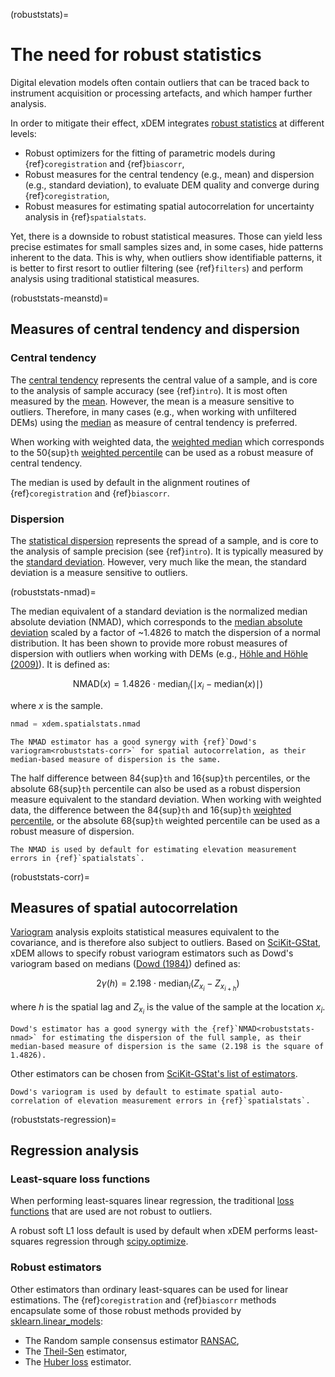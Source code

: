 (robuststats)=

# The need for robust statistics

Digital elevation models often contain outliers that can be traced back to instrument acquisition or processing artefacts, and which hamper further analysis.

In order to mitigate their effect, xDEM integrates [robust statistics](https://en.wikipedia.org/wiki/Robust_statistics) at different levels:
- Robust optimizers for the fitting of parametric models during {ref}`coregistration` and {ref}`biascorr`,
- Robust measures for the central tendency (e.g., mean) and dispersion (e.g., standard deviation), to evaluate DEM quality and converge during {ref}`coregistration`, 
- Robust measures for estimating spatial autocorrelation for uncertainty analysis in {ref}`spatialstats`.

Yet, there is a downside to robust statistical measures. Those can yield less precise estimates for small samples sizes and,
in some cases, hide patterns inherent to the data. This is why, when outliers show identifiable patterns, it is better
to first resort to outlier filtering (see {ref}`filters`) and perform analysis using traditional statistical measures.

(robuststats-meanstd)=

## Measures of central tendency and dispersion

### Central tendency

The [central tendency](https://en.wikipedia.org/wiki/Central_tendency) represents the central value of a sample, and is
core to the analysis of sample accuracy (see {ref}`intro`). It is most often measured by the [mean](https://en.wikipedia.org/wiki/Mean).
However, the mean is a measure sensitive to outliers. Therefore, in many cases (e.g., when working with unfiltered
DEMs) using the [median](https://en.wikipedia.org/wiki/Median) as measure of central tendency is preferred.

When working with weighted data, the [weighted median](https://en.wikipedia.org/wiki/Weighted_median) which corresponds
to the 50{sup}`th` [weighted percentile](https://en.wikipedia.org/wiki/Percentile#Weighted_percentile) can be
used as a robust measure of central tendency.

The median is used by default in the alignment routines of {ref}`coregistration` and {ref}`biascorr`.

### Dispersion

The [statistical dispersion](https://en.wikipedia.org/wiki/Statistical_dispersion) represents the spread of a sample,
and is core to the analysis of sample precision (see {ref}`intro`). It is typically measured by the [standard deviation](https://en.wikipedia.org/wiki/Standard_deviation).
However, very much like the mean, the standard deviation is a measure sensitive to outliers. 

(robuststats-nmad)=

The median equivalent of a standard deviation is the normalized median absolute deviation (NMAD), which corresponds to the [median absolute deviation](https://en.wikipedia.org/wiki/Median_absolute_deviation) scaled by a factor of ~1.4826 to match the dispersion of a
normal distribution. It has been shown to provide more robust measures of dispersion with outliers when working
with DEMs (e.g., [Höhle and Höhle (2009)](https://doi.org/10.1016/j.isprsjprs.2009.02.003)).
It is defined as:

$$
\textrm{NMAD}(x) = 1.4826 \cdot \textrm{median}_{i} \left ( \mid x_{i} - \textrm{median}(x) \mid \right )
$$

where $x$ is the sample.

```python
nmad = xdem.spatialstats.nmad
```

```{note}
The NMAD estimator has a good synergy with {ref}`Dowd's variogram<robuststats-corr>` for spatial autocorrelation, as their median-based measure of dispersion is the same.
```

The half difference between 84{sup}`th` and 16{sup}`th` percentiles, or the absolute 68{sup}`th` percentile
can also be used as a robust dispersion measure equivalent to the standard deviation.
When working with weighted data, the difference between the 84{sup}`th` and 16{sup}`th` [weighted percentile](https://en.wikipedia.org/wiki/Percentile#Weighted_percentile), or the absolute 68{sup}`th` weighted percentile can be used as a robust measure of dispersion.

```{important}
The NMAD is used by default for estimating elevation measurement errors in {ref}`spatialstats`.
```

(robuststats-corr)=

## Measures of spatial autocorrelation

[Variogram](https://en.wikipedia.org/wiki/Variogram) analysis exploits statistical measures equivalent to the covariance,
and is therefore also subject to outliers.
Based on [SciKit-GStat](https://mmaelicke.github.io/scikit-gstat/index.html), xDEM allows to specify robust variogram
estimators such as Dowd's variogram based on medians ([Dowd (1984)](https://en.wikipedia.org/wiki/Variogram)) defined as:

$$
2\gamma (h) = 2.198 \cdot \textrm{median}_{i} \left ( Z_{x_{i}} - Z_{x_{i+h}} \right )
$$

where $h$ is the spatial lag and $Z_{x_{i}}$ is the value of the sample at the location $x_{i}$.

```{note}
Dowd's estimator has a good synergy with the {ref}`NMAD<robuststats-nmad>` for estimating the dispersion of the full sample, as their median-based measure of dispersion is the same (2.198 is the square of 1.4826).
```

Other estimators can be chosen from [SciKit-GStat's list of estimators](https://scikit-gstat.readthedocs.io/en/latest/reference/estimator.html).

```{important}
Dowd's variogram is used by default to estimate spatial auto-correlation of elevation measurement errors in {ref}`spatialstats`.
```

(robuststats-regression)=

## Regression analysis

### Least-square loss functions

When performing least-squares linear regression, the traditional [loss functions](https://en.wikipedia.org/wiki/Loss_function) that are used are not robust to outliers.

A robust soft L1 loss default is used by default when xDEM performs least-squares regression through [scipy.optimize](https://docs.scipy.org/doc/scipy/reference/optimize.html#).

### Robust estimators

Other estimators than ordinary least-squares can be used for linear estimations.
The {ref}`coregistration` and {ref}`biascorr` methods encapsulate some of those robust methods provided by [sklearn.linear_models](https://scikit-learn.org/stable/modules/linear_model.html#robustness-regression-outliers-and-modeling-errors):

- The Random sample consensus estimator [RANSAC](https://en.wikipedia.org/wiki/Random_sample_consensus),
- The [Theil-Sen](https://en.wikipedia.org/wiki/Theil%E2%80%93Sen_estimator) estimator,
- The [Huber loss](https://en.wikipedia.org/wiki/Huber_loss) estimator.
